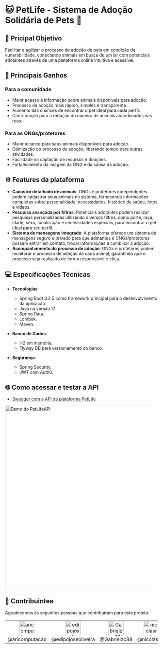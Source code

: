 # 🐱 PetLife - Sistema de Adoção Solidária de Pets 🐶


## 🎯 Pricipal Objetivo

Facilitar e agilizar o processo de adoção de pets em condição de vunerabilidade, conectando animais em busca de um lar com potenciais adotantes através de uma plataforma online intuitiva e acessível.


## 🎉 Principais Ganhos

### Para a comunidade
- Maior acesso à informação sobre animais disponíveis para adoção.
- Processo de adoção mais rápido, simples e transparente.
- Aumento das chances de encontrar o pet ideal para cada perfil.
- Contribuição para a redução do número de animais abandonados nas ruas.

### Para as ONGs/protetores
- Maior alcance para seus animais disponíveis para adoção.
- Otimização do processo de adoção, liberando tempo para outras atividades.
- Facilidade na captação de recursos e doações.
- Fortalecimento da imagem da ONG e da causa da adoção.


## ⚙️ Features da plataforma

- **Cadastro detalhado de animais**: ONGs e protetores independentes podem cadastrar seus animais no sistema, fornecendo informações completas sobre personalidade, necessidades, histórico de saúde, fotos e vídeos.
- **Pesquisa avançada por filtros**: Potenciais adotantes podem realizar pesquisas personalizadas utilizando diversos filtros, como porte, raça, idade, sexo, localização e necessidades especiais, para encontrar o pet ideal para seu perfil.
- **Sistema de mensagens integrado**: A plataforma oferece um sistema de mensagens seguro e privado para que adotantes e ONGs/protetores possam entrar em contato, trocar informações e combinar a adoção.
- **Acompanhamento do processo de adoção**: ONGs e protetores podem monitorar o processo de adoção de cada animal, garantindo que o processo seja realizado de forma responsável e ética.


## 💻 Especificações Técnicas

- **Tecnologias**:
  - Spring Boot 3.2.5 como framework principal para o desenvolvimento da aplicação.
  - Java na versão 17.
  - Spring Data.
  - Lombok.
  - Maven.

- **Banco de Dados**:
  - H2 em memória.
  - Flyway DB para versionamento do banco.

- **Segurança**:
  - Spring Security.
  - JWT com Auth0.

## 🌐 Como acessar e testar a API

- [Swagger com a API da plataforma PetLife](https://petlife-api-t5kp.onrender.com/swagger-ui/index.html)
  
<img src="https://lh3.googleusercontent.com/drive-viewer/AKGpihbi9X5MZseY1j--eXjyERlFHDwhftDY0oEuf9Fm_v9rrm37DkOz5znyuCrCDESSBgUfHQdoqOjiMbNqVVJRNU9Y_18CALvGMg=s1600-rw-v1" alt="Demo do PetLifeAPI" width="600" />

  
## 👥 Contribuintes

Agradecemos às seguintes pessoas que contribuíram para este projeto:

<table>
  <tr>
   <td align="center"><a href="https://github.com/aricomputacao" target="blank"><img src="https://avatars.githubusercontent.com/aricomputacao" alt="aricomputacao" width="50" /></a><br>@aricomputacao</td>
   <td align="center"<a href="https://github.com/edipojoseoliveira" target="blank"><img src="https://avatars.githubusercontent.com/edipojoseoliveira" alt="edipojoseoliveira" width="50" /></a><br>@edipojoseoliveira</td>
   <td align="center"><a href="https://github.com/edipojoseoliveira" target="blank"><img src="https://avatars.githubusercontent.com/Gabrielzc88" alt="Gabrielzc88" width="50" /></a><br>@Gabrielzc88</td>
   <td align="center"><a href="https://github.com/edipojoseoliveira" target="blank"><img src="https://avatars.githubusercontent.com/nicolasrds" alt="nicolasrds" width="50" /></a><br>@nicolasrds</td>
   <td align="center"><a href="https://github.com/edipojoseoliveira" target="blank"><img src="https://avatars.githubusercontent.com/yurialves23" alt="yurialves23" width="50" /></a><br>@yurialves23</td>
  </tr>
</table>
